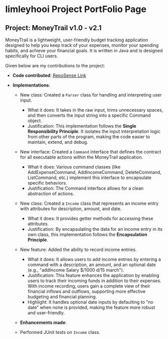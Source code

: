 # limleyhooi Project PortFolio Page

## Project: MoneyTrail v1.0 - v2.1

MoneyTrail is a lightweight, user-friendly budget tracking 
application designed to help you keep track of your expenses,
monitor your spending habits, and achieve your financial goals.
It is written in Java and is designed specifically for CLI users.

Given below are my contributions to the project:

- **Code contributed**: [RepoSense Link](https://nus-cs2113-ay2425s2.github.io/tp-dashboard/?search=limleyhooi&breakdown=true&sort=groupTitle%20dsc&sortWithin=title&since=2025-02-21&timeframe=commit&mergegroup=&groupSelect=groupByRepos&checkedFileTypes=docs~functional-code~test-code~other)

- **Implementations**:
    
    - New class: Created a `Parser` class for handling and interpreting user input.
        - What it does: It takes in the raw input, trims unnecessary spaces, and then converts the input string into a specific Command object.
        - Justification: This implementation follows the **Single Responsibility Principle**. It isolates the input interpretation logic from other parts of the program, making the code easier to maintain, extend, and debug.
       
    - New interface: Created a `Command` interface that defines the contract for all executable actions within the MoneyTrail application.
        - What it does: Various command classes (like AddExpenseCommand, AddIncomeCommand, DeleteCommand, ListCommand, etc.) implement this interface to encapsulate specific behaviors.
        - Justification: The Command interface allows for a clean abstraction of actions.
  
    - New class: Created a `Income` class that represents an income entry with attributes for description, amount, and date.
        - What it does: It provides getter methods for accessing these attributes. 
        - Justification: By encapsulating the data for an income entry in its own class, this implementation follows the **Encapsulation Principle**. 
  
    - New feature: Added the ability to record income entries. 
        - What it does: It allows users to add income entries by entering a command with a description, an amount, and an optional date (e.g., "addIncome Salary $/1000 d/15 march").
        - Justification: This feature enhances the application by enabling users to track their incoming funds in addition to their expenses. With income recording, users gain a complete view of their financial inflows and outflows, supporting more effective budgeting and financial planning.
        - Highlight: It handles optional date inputs by defaulting to “no date” when none is provided, making the feature more robust and user-friendly.

  - **Enhancements made**:
  - Performed JUnit tests on `Income` class. 


  
    